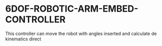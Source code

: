 # 6DOF-ROBOTIC-ARM-EMBED-CONTROLLER
This controller can move the robot with angles inserted and calculate de kinematics direct 
